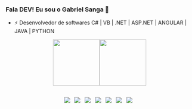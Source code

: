 ### Fala DEV! Eu sou o Gabriel Sanga 👋

- ⚡ Desenvolvedor de softwares C# | VB | .NET | ASP.NET | ANGULAR | JAVA | PYTHON

<p align="center"> <a href="https://github.com/GabrielSanga/"><img height="125px" src="https://github-readme-stats.vercel.app/api?username=gabrielsanga&hide_title=true&hide_border=true&show_icons=true&include_all_commits=true&count_private=true&line_height=21&text_color=000&icon_color=000&bg_color=0,ea6161,ffc64d,fffc4d,52fa5a&theme=graywhite" /><!-- wi*quL3fcV --><img height="125px" src="https://github-readme-stats.vercel.app/api/top-langs/?username=gabrielsanga&hide=html&hide_title=true&hide_border=true&layout=compact&langs_count=7&exclude_repo=comp426,Redventures-Movie-Quotes&text_color=000&icon_color=fff&bg_color=0,52fa5a,4dfcff,c64dff&theme=graywhite" /></a>
  
<div style="display: inline_block" align="center"><br>
  <img src="https://img.shields.io/badge/HTML5-E34F26?style=for-the-badge&logo=html5&logoColor=white" />&nbsp;&nbsp;
  <img src="https://img.shields.io/badge/CSS3-1572B6?style=for-the-badge&logo=css3&logoColor=white" />&nbsp;&nbsp;
  <img src="https://img.shields.io/badge/JavaScript-F7DF1E?style=for-the-badge&logo=javascript&logoColor=black" />&nbsp;&nbsp;
  <img src="https://img.shields.io/badge/Angular-DD0031?style=for-the-badge&logo=angular&logoColor=white" />&nbsp;&nbsp; 
  <img src="https://img.shields.io/badge/Java-ED8B00?style=for-the-badge&logo=java&logoColor=white" />&nbsp;&nbsp;
  <img src="https://img.shields.io/badge/Spring-6DB33F?style=for-the-badge&logo=spring&logoColor=white"/>&nbsp;&nbsp;
  <img src="https://img.shields.io/badge/.NET-5C2D91?style=for-the-badge&logo=.net&logoColor=white" />&nbsp;&nbsp;
</div>
  
##
